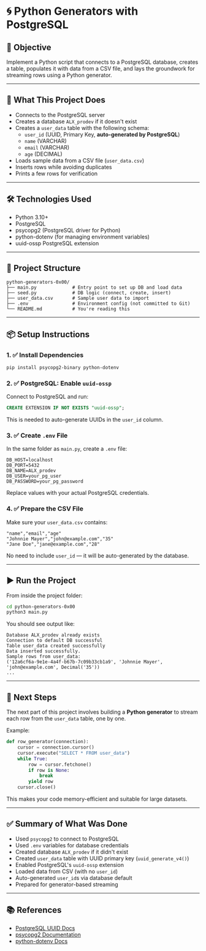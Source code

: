 # 🌀 Python Generators with PostgreSQL

## 📌 Objective

Implement a Python script that connects to a PostgreSQL database, creates a table, populates it with data from a CSV file, and lays the groundwork for streaming rows using a Python generator.

---

## 🚀 What This Project Does

- Connects to the PostgreSQL server
- Creates a database `ALX_prodev` if it doesn't exist
- Creates a `user_data` table with the following schema:
  - `user_id` (UUID, Primary Key, **auto-generated by PostgreSQL**)
  - `name` (VARCHAR)
  - `email` (VARCHAR)
  - `age` (DECIMAL)
- Loads sample data from a CSV file (`user_data.csv`)
- Inserts rows while avoiding duplicates
- Prints a few rows for verification

---

## 🛠️ Technologies Used

- Python 3.10+
- PostgreSQL
- psycopg2 (PostgreSQL driver for Python)
- python-dotenv (for managing environment variables)
- uuid-ossp PostgreSQL extension

---

## 📁 Project Structure

```
python-generators-0x00/
├── main.py             # Entry point to set up DB and load data
├── seed.py             # DB logic (connect, create, insert)
├── user_data.csv       # Sample user data to import
├── .env                # Environment config (not committed to Git)
└── README.md           # You're reading this
```

---

## 📦 Setup Instructions

### 1. ✅ Install Dependencies

```bash
pip install psycopg2-binary python-dotenv
```

### 2. ✅ PostgreSQL: Enable `uuid-ossp`

Connect to PostgreSQL and run:

```sql
CREATE EXTENSION IF NOT EXISTS "uuid-ossp";
```

This is needed to auto-generate UUIDs in the `user_id` column.

### 3. ✅ Create `.env` File

In the same folder as `main.py`, create a `.env` file:

```env
DB_HOST=localhost
DB_PORT=5432
DB_NAME=ALX_prodev
DB_USER=your_pg_user
DB_PASSWORD=your_pg_password
```

Replace values with your actual PostgreSQL credentials.

### 4. ✅ Prepare the CSV File

Make sure your `user_data.csv` contains:

```csv
"name","email","age"
"Johnnie Mayer","john@example.com","35"
"Jane Doe","jane@example.com","28"
```

No need to include `user_id` — it will be auto-generated by the database.

---

## ▶️ Run the Project

From inside the project folder:

```bash
cd python-generators-0x00
python3 main.py
```

You should see output like:

```
Database ALX_prodev already exists
Connection to default DB successful
Table user_data created successfully
Data inserted successfully.
Sample rows from user_data:
('12a6cf6a-9e1e-4a4f-b67b-7c09b33cb1a9', 'Johnnie Mayer', 'john@example.com', Decimal('35'))
...
```

---

## 🔄 Next Steps

The next part of this project involves building a **Python generator** to stream each row from the `user_data` table, one by one.

Example:

```python
def row_generator(connection):
    cursor = connection.cursor()
    cursor.execute("SELECT * FROM user_data")
    while True:
        row = cursor.fetchone()
        if row is None:
            break
        yield row
    cursor.close()
```

This makes your code memory-efficient and suitable for large datasets.

---

## ✅ Summary of What Was Done

- Used `psycopg2` to connect to PostgreSQL
- Used `.env` variables for database credentials
- Created database `ALX_prodev` if it didn't exist
- Created `user_data` table with UUID primary key (`uuid_generate_v4()`)
- Enabled PostgreSQL's `uuid-ossp` extension
- Loaded data from CSV (with no `user_id`)
- Auto-generated `user_id`s via database default
- Prepared for generator-based streaming

---

## 📚 References

- [PostgreSQL UUID Docs](https://www.postgresql.org/docs/current/datatype-uuid.html)
- [psycopg2 Documentation](https://www.psycopg.org/docs/)
- [python-dotenv Docs](https://pypi.org/project/python-dotenv/)
